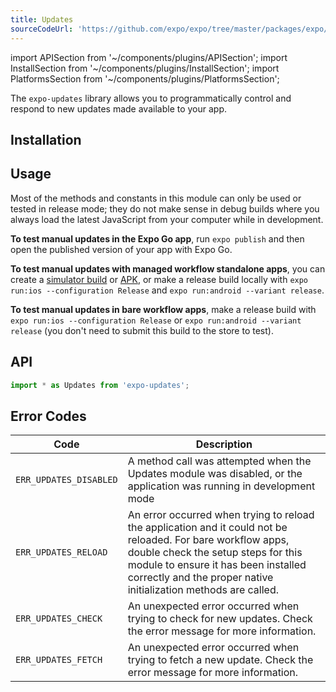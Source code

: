 ```yaml
---
title: Updates
sourceCodeUrl: 'https://github.com/expo/expo/tree/master/packages/expo/src/Updates'
---
```


import APISection from '~/components/plugins/APISection';
import InstallSection from '~/components/plugins/InstallSection';
import PlatformsSection from '~/components/plugins/PlatformsSection';

The `expo-updates` library allows you to programmatically control and respond to new updates made available to your app.

<PlatformsSection android emulator ios simulator />

## Installation

<InstallSection packageName="expo-updates" href="/bare/installing-updates/" />

## Usage

Most of the methods and constants in this module can only be used or tested in release mode; they do not make sense in debug builds where you always load the latest JavaScript from your computer while in development.

**To test manual updates in the Expo Go app**, run `expo publish` and then open the published version of your app with Expo Go.

**To test manual updates with managed workflow standalone apps**, you can create a [simulator build](/build-reference/simulators.md) or [APK](/build-reference/apk.md), or make a release build locally with `expo run:ios --configuration Release` and `expo run:android --variant release`.

**To test manual updates in bare workflow apps**, make a release build with `expo run:ios --configuration Release` or `expo run:android --variant release` (you don't need to submit this build to the store to test).

## API

```js
import * as Updates from 'expo-updates';
```

<APISection packageName="expo-updates" apiName="Updates" />

## Error Codes

| Code                   | Description                                                                                                                                                                                                                                                   |
| ---------------------- | ------------------------------------------------------------------------------------------------------------------------------------------------------------------------------------------------------------------------------------------------------------- |
| `ERR_UPDATES_DISABLED` | A method call was attempted when the Updates module was disabled, or the application was running in development mode                                                                                                                                          |
| `ERR_UPDATES_RELOAD`   | An error occurred when trying to reload the application and it could not be reloaded. For bare workflow apps, double check the setup steps for this module to ensure it has been installed correctly and the proper native initialization methods are called. |
| `ERR_UPDATES_CHECK`    | An unexpected error occurred when trying to check for new updates. Check the error message for more information.                                                                                                                                              |
| `ERR_UPDATES_FETCH`    | An unexpected error occurred when trying to fetch a new update. Check the error message for more information.                                                                                                                                                 |
